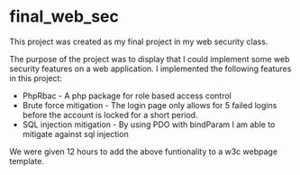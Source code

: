 # final_web_sec
This project was created as my final project in my web security class.

The purpose of the project was to display that I could implement some web security features on a web application. I implemented the following features in this project:
* PhpRbac - A php package for role based access control
* Brute force mitigation - The login page only allows for 5 failed logins before the account is locked for a short period.
* SQL injection mitigation - By using PDO with bindParam I am able to mitigate against sql injection

We were given 12 hours to add the above funtionality to a w3c webpage template.
